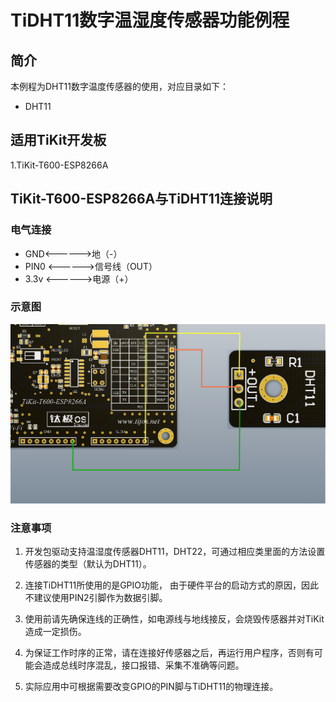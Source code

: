 # TiDHT11数字温湿度传感器功能例程

## 简介

本例程为DHT11数字温度传感器的使用，对应目录如下：

- DHT11

## 适用TiKit开发板 

1.TiKit-T600-ESP8266A



## TiKit-T600-ESP8266A与TiDHT11连接说明 

### 电气连接

- GND<------>地（-）
- PIN0  <------>信号线（OUT）
- 3.3v <------>电源（+）


### 示意图

![TiDHT11数字温湿度传感器功能例程](./Picture/TiDHT11数字温湿度传感器功能例程.jpg)

### 注意事项

1. 开发包驱动支持温湿度传感器DHT11，DHT22，可通过相应类里面的方法设置传感器的类型（默认为DHT11）。

2. 连接TiDHT11所使用的是GPIO功能， 由于硬件平台的启动方式的原因，因此不建议使用PIN2引脚作为数据引脚。

3. 使用前请先确保连线的正确性，如电源线与地线接反，会烧毁传感器并对TiKit造成一定损伤。

4. 为保证工作时序的正常，请在连接好传感器之后，再运行用户程序，否则有可能会造成总线时序混乱，接口报错、采集不准确等问题。

5. 实际应用中可根据需要改变GPIO的PIN脚与TiDHT11的物理连接。

   ​

